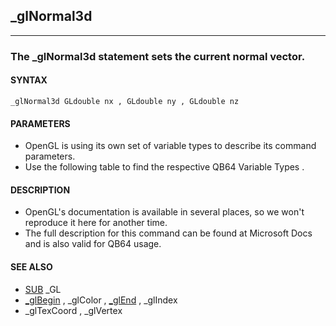 ## _glNormal3d
---

### The _glNormal3d statement sets the current normal vector.

#### SYNTAX

`_glNormal3d GLdouble nx , GLdouble ny , GLdouble nz`

#### PARAMETERS
* OpenGL is using its own set of variable types to describe its command parameters.
* Use the following table to find the respective QB64 Variable Types .


#### DESCRIPTION
* OpenGL's documentation is available in several places, so we won't reproduce it here for another time.
* The full description for this command can be found at Microsoft Docs and is also valid for QB64 usage.


#### SEE ALSO
* [SUB](./SUB.md) _GL
* [_glBegin](./_glBegin.md) , _glColor , [_glEnd](./_glEnd.md) , _glIndex
* _glTexCoord , _glVertex
